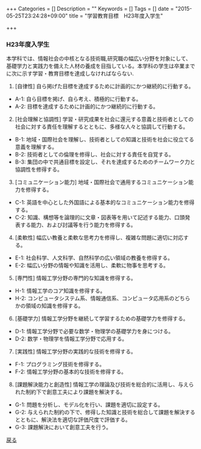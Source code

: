 +++
Categories = []
Description = ""
Keywords = []
Tags = []
date = "2015-05-25T23:24:28+09:00"
title = "学習教育目標　H23年度入学生"

+++

### H23年度入学生

本学科では、情報社会の中核となる技術職,研究職の幅広い分野を対象にして、基礎学力と実践力を備えた人材の養成を目指している。本学科の学生は卒業までに次に示す学習・教育目標を達成しなければならない.

1. [自律性] 自ら掲げた目標を達成するために計画的にかつ継続的に行動する。
  - A-1: 自ら目標を掲げ、自ら考え、積極的に行動する。
  - A-2: 目標を達成するために計画的にかつ継続的に行動する。

2. [社会理解と協調性] 学習・研究成果を社会に還元する意義と技術者としての社会に対する責任を理解するとともに、多様な人々と協調して行動する。
  - B-1: 地域・国際社会を理解し、技術者としての知識と技術を社会に役立てる意義を理解する。
  - B-2: 技術者としての倫理を修得し、社会に対する責任を自覚する。
  - B-3: 集団の中で共通目標を設定し、それを達成するためのチームワーク力と協調性を修得する。

3. [コミュニケーション能力] 地域・国際社会で通用するコミュニケーション能力を修得する。
  - C-1: 英語を中心とした外国語による基本的なコミュニケーション能力を修得する。
  - C-2: 知識、構想等を論理的に文章・図表等を用いて記述する能力、口頭発表する能力、および討議等を行う能力を修得する。

4. [柔軟性] 幅広い教養と柔軟な思考力を修得し、複雑な問題に適切に対応する。
  - E-1: 社会科学、人文科学、自然科学の広い領域の教養を修得する。
  - E-2: 幅広い分野の情報や知識を活用し、柔軟に物事を思考する。

5. [専門性] 情報工学分野の専門的な知識を修得する。
  - H-1: 情報工学のコア知識を修得する。
  - H-2: コンピュータシステム系、情報通信系、コンピュータ応用系のどちらかの領域の知識を修得する。

6. [基礎学力] 情報工学分野を継続して学習するための基礎学力を修得する。
  - D-1: 情報工学分野で必要な数学・物理学の基礎学力を身につける。
  - D-2: 数学・物理学を情報工学分野で応用する。

7. [実践性] 情報工学分野の実践的な技術を修得する。
  - F-1: プログラミング技術を修得する。
  - F-2: 情報工学分野の基本的な技術を修得する。

8. [課題解決能力と創造性] 情報工学の理論及び技術を総合的に活用し、与えられた制約下で創意工夫により課題を解決する。
  - G-1: 問題を分析し、モデル化を行い、課題を適切に設定する。
  - G-2: 与えられた制約の下で、修得した知識と技術を総合して課題を解決するとともに、解決法を適切な評価尺度で評価する。
  - G-3: 課題解決において創意工夫を行う。

[戻る](dept/educate-purpose)
